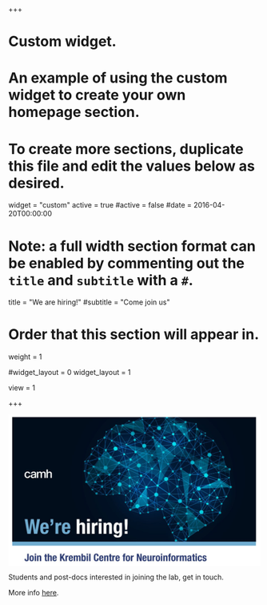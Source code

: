 +++
# Custom widget.
# An example of using the custom widget to create your own homepage section.
# To create more sections, duplicate this file and edit the values below as desired.
widget = "custom"
active = true
#active = false
#date = 2016-04-20T00:00:00

# Note: a full width section format can be enabled by commenting out the `title` and `subtitle` with a `#`.
title = "We are hiring!"
#subtitle = "Come join us"

# Order that this section will appear in.
weight = 1

#widget_layout = 0
widget_layout = 1


view = 1


+++


<img src="/img/KCNI_WereHiring.jpg" align="center" margin="15px 15px 15px 15px" width="600" />

Students and post-docs interested in joining the lab, get in touch. 

More info [here](/positions).








